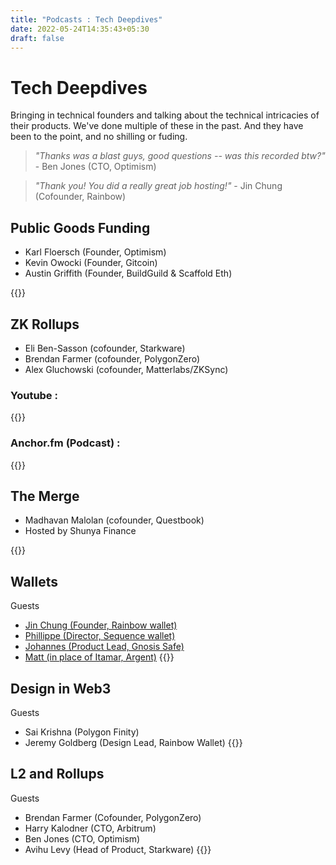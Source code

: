 ```yaml
---
title: "Podcasts : Tech Deepdives"
date: 2022-05-24T14:35:43+05:30
draft: false
---
```

# Tech Deepdives
Bringing in technical founders and talking about the technical intricacies of their products. 
We've done multiple of these in the past. And they have been to the point, and no shilling or fuding.

> _"Thanks was a blast guys, good questions -- was this recorded btw?"_ - Ben Jones (CTO, Optimism)

> _"Thank you! You did a really great job hosting!"_ - Jin Chung (Cofounder, Rainbow)

## Public Goods Funding
- Karl Floersch (Founder, Optimism)
- Kevin Owocki (Founder, Gitcoin)
- Austin Griffith (Founder, BuildGuild & Scaffold Eth)

{{<youtube id="Cyuz9o2mNdM">}}


## ZK Rollups
- Eli Ben-Sasson (cofounder, Starkware)
- Brendan Farmer (cofounder, PolygonZero)
- Alex Gluchowski (cofounder, Matterlabs/ZKSync)
### Youtube : 
{{<youtube id="sW2vmhTtCFM">}}
### Anchor.fm (Podcast) :
{{<anchor id="ValidityZK-Rollups-with-Eli-Ben-Sasson-Starknet--Brendan-Farmer-PolygonZero--Alex-Gluchowski-ZKSync-e1j7qev">}}


## The Merge
- Madhavan Malolan (cofounder, Questbook)
- Hosted by Shunya Finance

{{<youtube id="38DNkSrP23c">}}

## Wallets
Guests 
- [Jin Chung (Founder, Rainbow wallet)](https://twitter.com/jinrummie)
- [Phillippe (Director, Sequence wallet)](https://twitter.com/PhABCD)
- [Johannes (Product Lead, Gnosis Safe)](https://twitter.com/jo_moormann)
- [Matt (in place of Itamar, Argent)](https://twitter.com/th3m477)
{{<tweet user="madhavanmalolan" id="1505780526832967680">}}

## Design in Web3
Guests
- Sai Krishna (Polygon Finity)
- Jeremy Goldberg (Design Lead, Rainbow Wallet)
{{<tweet user="madhavanmalolan" id="1511313684022247428">}}

## L2 and Rollups
Guests
- Brendan Farmer (Cofounder, PolygonZero)
- Harry Kalodner (CTO, Arbitrum)
- Ben Jones (CTO, Optimism)
- Avihu Levy (Head of Product, Starkware)
{{<tweet user="madhavanmalolan" id="1501451655854063618">}}

